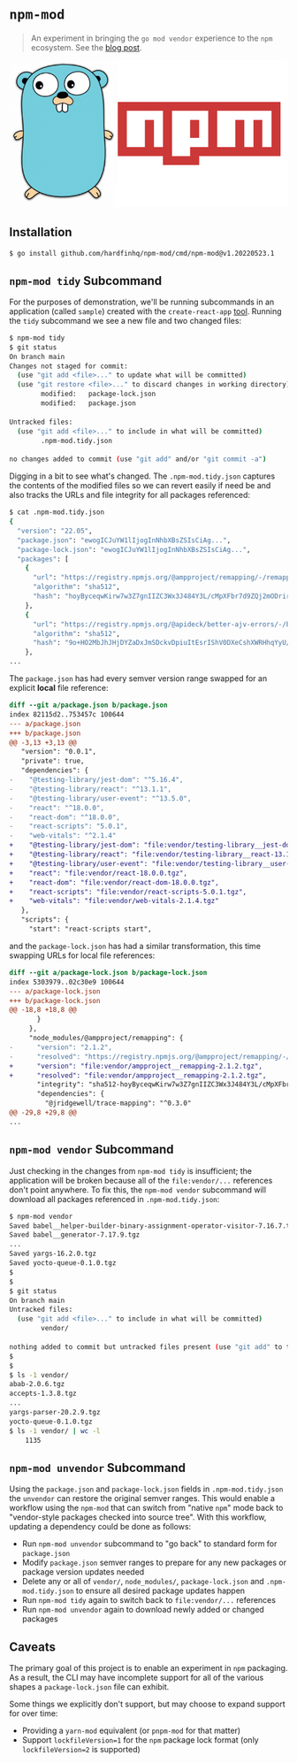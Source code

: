 # `npm-mod`

> An experiment in bringing the `go mod vendor` experience to the `npm`
> ecosystem. See the [blog post][2].

<p align="center">
  <img alt="npm and Go" src="./_images/npm-and-go.png?raw=true" />
</p>

## Installation

```
$ go install github.com/hardfinhq/npm-mod/cmd/npm-mod@v1.20220523.1
```

## `npm-mod tidy` Subcommand

For the purposes of demonstration, we'll be running subcommands in an
application (called `sample`) created with the `create-react-app` [tool][1].
Running the `tidy` subcommand we see a new file and two changed files:

```bash
$ npm-mod tidy
$ git status
On branch main
Changes not staged for commit:
  (use "git add <file>..." to update what will be committed)
  (use "git restore <file>..." to discard changes in working directory)
        modified:   package-lock.json
        modified:   package.json

Untracked files:
  (use "git add <file>..." to include in what will be committed)
        .npm-mod.tidy.json

no changes added to commit (use "git add" and/or "git commit -a")
```

Digging in a bit to see what's changed. The `.npm-mod.tidy.json` captures
the contents of the modified files so we can revert easily if need be and
also tracks the URLs and file integrity for all packages referenced:

```bash
$ cat .npm-mod.tidy.json
{
  "version": "22.05",
  "package.json": "ewogICJuYW1lIjogInNhbXBsZSIsCiAg...",
  "package-lock.json": "ewogICJuYW1lIjogInNhbXBsZSIsCiAg...",
  "packages": [
    {
      "url": "https://registry.npmjs.org/@ampproject/remapping/-/remapping-2.1.2.tgz",
      "algorithm": "sha512",
      "hash": "hoyByceqwKirw7w3Z7gnIIZC3Wx3J484Y3L/cMpXFbr7d9ZQj2mODrirNzcJa+SM3UlpWXYvKV4RlRpFXlWgXg=="
    },
    {
      "url": "https://registry.npmjs.org/@apideck/better-ajv-errors/-/better-ajv-errors-0.3.3.tgz",
      "algorithm": "sha512",
      "hash": "9o+HO2MbJhJHjDYZaDxJmSDckvDpiuItEsrIShV0DXeCshXWRHhqYyU/PKHMkuClOmFnZhRd6wzv4vpDu/dRKg=="
    },
...
```

The `package.json` has had every semver version range swapped for an explicit
**local** file reference:

```diff
diff --git a/package.json b/package.json
index 82115d2..753457c 100644
--- a/package.json
+++ b/package.json
@@ -3,13 +3,13 @@
   "version": "0.0.1",
   "private": true,
   "dependencies": {
-    "@testing-library/jest-dom": "^5.16.4",
-    "@testing-library/react": "^13.1.1",
-    "@testing-library/user-event": "^13.5.0",
-    "react": "^18.0.0",
-    "react-dom": "^18.0.0",
-    "react-scripts": "5.0.1",
-    "web-vitals": "^2.1.4"
+    "@testing-library/jest-dom": "file:vendor/testing-library__jest-dom-5.16.4.tgz",
+    "@testing-library/react": "file:vendor/testing-library__react-13.1.1.tgz",
+    "@testing-library/user-event": "file:vendor/testing-library__user-event-13.5.0.tgz",
+    "react": "file:vendor/react-18.0.0.tgz",
+    "react-dom": "file:vendor/react-dom-18.0.0.tgz",
+    "react-scripts": "file:vendor/react-scripts-5.0.1.tgz",
+    "web-vitals": "file:vendor/web-vitals-2.1.4.tgz"
   },
   "scripts": {
     "start": "react-scripts start",
```

and the `package-lock.json` has had a similar transformation, this time
swapping URLs for local file references:

```diff
diff --git a/package-lock.json b/package-lock.json
index 5303979..02c30e9 100644
--- a/package-lock.json
+++ b/package-lock.json
@@ -18,8 +18,8 @@
       }
     },
     "node_modules/@ampproject/remapping": {
-      "version": "2.1.2",
-      "resolved": "https://registry.npmjs.org/@ampproject/remapping/-/remapping-2.1.2.tgz",
+      "version": "file:vendor/ampproject__remapping-2.1.2.tgz",
+      "resolved": "file:vendor/ampproject__remapping-2.1.2.tgz",
       "integrity": "sha512-hoyByceqwKirw7w3Z7gnIIZC3Wx3J484Y3L/cMpXFbr7d9ZQj2mODrirNzcJa+SM3UlpWXYvKV4RlRpFXlWgXg==",
       "dependencies": {
         "@jridgewell/trace-mapping": "^0.3.0"
@@ -29,8 +29,8 @@
...
```

## `npm-mod vendor` Subcommand

Just checking in the changes from `npm-mod tidy` is insufficient; the
application will be broken because all of the `file:vendor/...` references
don't point anywhere. To fix this, the `npm-mod vendor` subcommand will
download all packages referenced in `.npm-mod.tidy.json`:

```bash
$ npm-mod vendor
Saved babel__helper-builder-binary-assignment-operator-visitor-7.16.7.tgz
Saved babel__generator-7.17.9.tgz
...
Saved yargs-16.2.0.tgz
Saved yocto-queue-0.1.0.tgz
$
$
$ git status
On branch main
Untracked files:
  (use "git add <file>..." to include in what will be committed)
        vendor/

nothing added to commit but untracked files present (use "git add" to track)
$
$
$ ls -1 vendor/
abab-2.0.6.tgz
accepts-1.3.8.tgz
...
yargs-parser-20.2.9.tgz
yocto-queue-0.1.0.tgz
$ ls -1 vendor/ | wc -l
    1135
```

## `npm-mod unvendor` Subcommand

Using the `package.json` and `package-lock.json` fields in `.npm-mod.tidy.json`
the `unvendor` can restore the original semver ranges. This would enable a
workflow using the `npm-mod` that can switch from "native `npm`" mode back to
"vendor-style packages checked into source tree". With this workflow, updating
a dependency could be done as follows:

- Run `npm-mod unvendor` subcommand to "go back" to standard form for
  `package.json`
- Modify `package.json` semver ranges to prepare for any new packages or
  package version updates needed
- Delete any or all of `vendor/`, `node_modules/`, `package-lock.json` and
  `.npm-mod.tidy.json` to ensure all desired package updates happen
- Run `npm-mod tidy` again to switch back to `file:vendor/...` references
- Run `npm-mod unvendor` again to download newly added or changed packages

## Caveats

The primary goal of this project is to enable an experiment in `npm`
packaging. As a result, the CLI may have incomplete support for all of the
various shapes a `package-lock.json` file can exhibit.

Some things we explicitly don't support, but may choose to expand support
for over time:

- Providing a `yarn-mod` equivalent (or `pnpm-mod` for that matter)
- Support `lockfileVersion=1` for the `npm` package lock format (only
  `lockfileVersion=2` is supported)

[1]: https://reactjs.org/docs/create-a-new-react-app.html
[2]: https://engineering.hardfin.com/2022/05/npm-mod/
